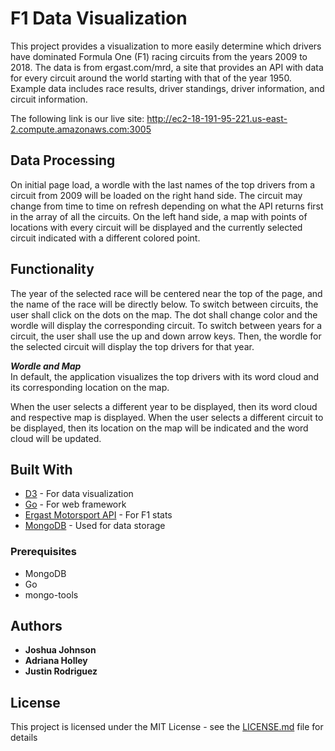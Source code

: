 # F1 Data Visualization
This project provides a visualization to more easily determine which drivers have dominated Formula One (F1) racing circuits from the years 2009 to 2018. The data is from ergast.com/mrd, a site that provides an API with data for every circuit around the world starting with that of the year 1950. Example data includes race results, driver standings, driver information, and circuit information.

<!--
Click the image below to watch a short video demo.

[video]

Alternatively, t
-->

The following link is our live site:
http://ec2-18-191-95-221.us-east-2.compute.amazonaws.com:3005


## Data Processing
<!--The application uses # of datasets. From XYZ. -->
On initial page load, a wordle with the last names of the top drivers from a circuit from 2009 will be loaded on the right hand side. The circuit may change from time to time on refresh depending on what the API returns first in the array of all the circuits. On the left hand side, a map with points of locations with every circuit will be displayed and the currently selected circuit indicated with a different colored point.

<!--
[it converts the rawdata into the format of key value pairs where key is the term and values contains the properties of category, total frequency and monthly wise object.]
^^^ Replace that with how we convert the csv into like an array or json or aws stuff?

[each monthly wise object contains the blog numbers in which the term occurred and monthly frequency]
^^^replace that

Image of code array

The size of the word in the wordle
The application of calculating the frequency of related words by [this might not be necessary]
-->


## Functionality
The year of the selected race will be centered near the top of the page, and the name of the race will be directly below. To switch between circuits, the user shall click on the dots on the map. The dot shall change color and the wordle will display the corresponding circuit. To switch between years for a circuit, the user shall use the up and down arrow keys. Then, the wordle for the selected circuit will display the top drivers for that year.


***Wordle and Map*** <br />
In default, the application visualizes the top drivers with its word cloud and its corresponding location on the map.

When the user selects a different year to be displayed, then its word cloud and respective map is displayed. When the user selects a different circuit to be displayed, then its location on the map will be indicated and the word cloud will be updated.
<!--When the user hovers on a particular word, {does it do anything on the map?

[image of gif basically]

***Interesting Findings***

**Summary of Hamilton**
Hamilton consistently ...
[image]

**Summary of Haas**
Haas used to be...
[image]
-->

## Built With

* [D3](https://d3js.org/) - For data visualization
* [Go](https://golang.org/) - For web framework
* [Ergast Motorsport API](http://ergast.com/mrd/) - For F1 stats
* [MongoDB](https://www.mongodb.com/) - Used for data storage

### Prerequisites
- MongoDB
- Go
- mongo-tools

## Authors

* **Joshua Johnson**
* **Adriana Holley**
* **Justin Rodriguez**

## License

This project is licensed under the MIT License - see the [LICENSE.md](LICENSE.md) file for details
